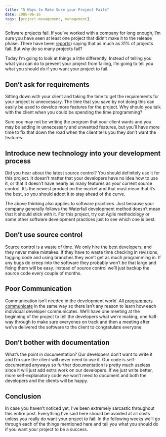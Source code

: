 ```yaml
---
title: "5 Ways to Make Sure your Project Fails"
date: 2008-06-16
tags: [project-management, management]
---
```


Software projects fail. If you’ve worked with a company for long enough, I’m sure you have seen at least one project that didn’t make it to the release phase. There have been [reports](https://web.archive.org/web/20080706041841/http://www.it-cortex.com/Stat_Failure_Rate.htm#The%20Chaos%20Report%20(1995))) saying that as much as 31% of projects fail. But why do so many projects fail?

Today I’m going to look at things a little differently. Instead of telling you what you can do to prevent your project from failing, I’m going to tell you what you should do if you want your project to fail.

## Don’t ask for requirements
Sitting down with your client and taking the time to get the requirements for your project is unnecessary. The time that you save by not doing this can easily be used to develop more features for the project. Why should you talk with the client when you could be spending the time programming?

Sure you may not be writing the program that your client wants and you may be adding in unnecessary and unwanted features, but you’ll have more time to fix that down the road when the client tells you they don’t want the features.
## Introduce new technology into your development process
Did you hear about the latest source control? You should definitely use it for this project. It doesn’t matter that your developers have no idea how to use it, or that it doesn’t have nearly as many features as your current source control. It’s the newest product on the market and that must mean that it’s the best, so you should adopt it to stay ahead of the curve.

The above thinking also applies to software practices. Just because your company generally follows the Waterfall development method doesn’t mean that it should stick with it. For this project, try out Agile methodology or some other software development practices just to see which one is best.
## Don’t use source control
Source control is a waste of time. We only hire the best developers, and they never make mistakes. If they have to waste time checking in revisions, tagging code and using branches they won’t get as much programming in. If any bugs do creep into the software they probably won’t be that large and fixing them will be easy. Instead of source control we’ll just backup the source code every couple of months.
## Poor Communication
Communication isn’t needed in the development world. All [programmers communicate](https://web.archive.org/web/20080706172434/http://devjargon.com/management/kicking-and-screaming/) in the same way so there isn’t any reason to learn how each individual developer communicates. We’ll have one meeting at the beginning of the project to tell the developers what we’re making, one half-way through to make sure everyones on track and then a meeting after we’ve delivered the software to the client to congratulate everyone.
## Don’t bother with documentation
What’s the point in documentation? Our developers don’t want to write it and I’m sure the client will never need to use it. Our code is self-documented anyways so further documentation is pretty much useless since it will just add extra work on our developers. If we just write better, more self-explanatory code we won’t need to document and both the developers and the clients will be happy.
## Conclusion
In case you haven’t noticed yet, I’ve been extremely sarcastic throughout this entire post. Everything I’ve said here should be avoided at all costs unless you really do want your project to fail. In the following weeks we’ll go through each of the things mentioned here and tell you what you should do if you want your project to be a success.
